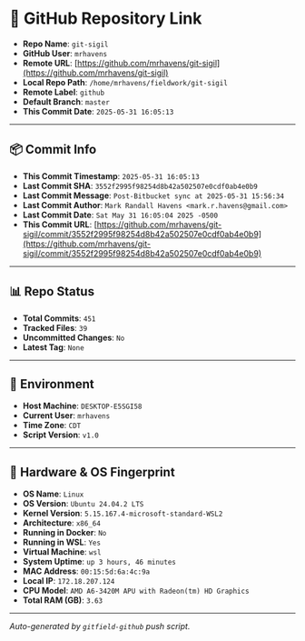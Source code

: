# 🔗 GitHub Repository Link

- **Repo Name**: `git-sigil`
- **GitHub User**: `mrhavens`
- **Remote URL**: [https://github.com/mrhavens/git-sigil](https://github.com/mrhavens/git-sigil)
- **Local Repo Path**: `/home/mrhavens/fieldwork/git-sigil`
- **Remote Label**: `github`
- **Default Branch**: `master`
- **This Commit Date**: `2025-05-31 16:05:13`

---

## 📦 Commit Info

- **This Commit Timestamp**: `2025-05-31 16:05:13`
- **Last Commit SHA**: `3552f2995f98254d8b42a502507e0cdf0ab4e0b9`
- **Last Commit Message**: `Post-Bitbucket sync at 2025-05-31 15:56:34`
- **Last Commit Author**: `Mark Randall Havens <mark.r.havens@gmail.com>`
- **Last Commit Date**: `Sat May 31 16:05:04 2025 -0500`
- **This Commit URL**: [https://github.com/mrhavens/git-sigil/commit/3552f2995f98254d8b42a502507e0cdf0ab4e0b9](https://github.com/mrhavens/git-sigil/commit/3552f2995f98254d8b42a502507e0cdf0ab4e0b9)

---

## 📊 Repo Status

- **Total Commits**: `451`
- **Tracked Files**: `39`
- **Uncommitted Changes**: `No`
- **Latest Tag**: `None`

---

## 🧭 Environment

- **Host Machine**: `DESKTOP-E5SGI58`
- **Current User**: `mrhavens`
- **Time Zone**: `CDT`
- **Script Version**: `v1.0`

---

## 🧬 Hardware & OS Fingerprint

- **OS Name**: `Linux`
- **OS Version**: `Ubuntu 24.04.2 LTS`
- **Kernel Version**: `5.15.167.4-microsoft-standard-WSL2`
- **Architecture**: `x86_64`
- **Running in Docker**: `No`
- **Running in WSL**: `Yes`
- **Virtual Machine**: `wsl`
- **System Uptime**: `up 3 hours, 46 minutes`
- **MAC Address**: `00:15:5d:6a:4c:9a`
- **Local IP**: `172.18.207.124`
- **CPU Model**: `AMD A6-3420M APU with Radeon(tm) HD Graphics`
- **Total RAM (GB)**: `3.63`

---

_Auto-generated by `gitfield-github` push script._
